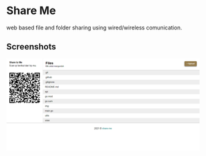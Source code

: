 # Share Me

web based file and folder sharing using wired/wireless comunication.

## Screenshots

![App Screenshot](img/files.png)
